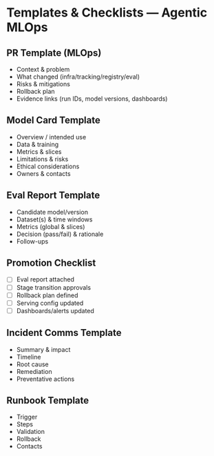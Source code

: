 # Templates & Checklists — Agentic MLOps

## PR Template (MLOps)
- Context & problem
- What changed (infra/tracking/registry/eval)
- Risks & mitigations
- Rollback plan
- Evidence links (run IDs, model versions, dashboards)

## Model Card Template
- Overview / intended use
- Data & training
- Metrics & slices
- Limitations & risks
- Ethical considerations
- Owners & contacts

## Eval Report Template
- Candidate model/version
- Dataset(s) & time windows
- Metrics (global & slices)
- Decision (pass/fail) & rationale
- Follow-ups

## Promotion Checklist
- [ ] Eval report attached
- [ ] Stage transition approvals
- [ ] Rollback plan defined
- [ ] Serving config updated
- [ ] Dashboards/alerts updated

## Incident Comms Template
- Summary & impact
- Timeline
- Root cause
- Remediation
- Preventative actions

## Runbook Template
- Trigger
- Steps
- Validation
- Rollback
- Contacts
